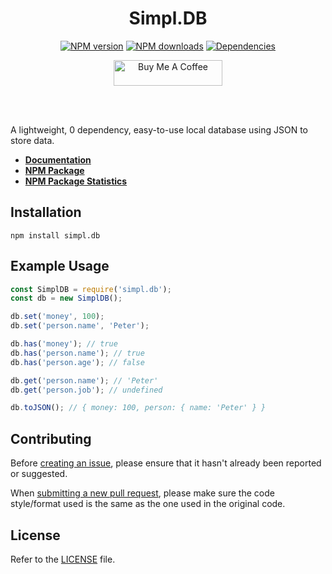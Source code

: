 <div align="center">
  <h1>Simpl.DB</h1>
  <p>
    <a href="https://www.npmjs.com/package/simpl.db"><img src="https://img.shields.io/npm/v/simpl.db.svg?color=3884FF&label=npm" alt="NPM version" /></a>
    <a href="https://www.npmjs.com/package/simpl.db"><img src="https://img.shields.io/npm/dt/simpl.db.svg?color=3884FF" alt="NPM downloads" /></a>
    <a href="https://www.npmjs.com/package/simpl.db"><img src="https://img.shields.io/badge/dependencies-0-brightgreen?color=3884FF" alt="Dependencies" /></a>
  </p>
  <p>
    <a href="https://www.buymeacoffee.com/5antos" target="_blank"><img src="https://cdn.buymeacoffee.com/buttons/default-blue.png" alt="Buy Me A Coffee" height="41" width="174"></a>
  </p>
  <br><br>
</div>

A lightweight, 0 dependency, easy-to-use local database using JSON to store data.

- **[Documentation](https://simpldb.gitbook.io/docs/)**
- **[NPM Package](https://npmjs.com/package/simpl.db)**
- **[NPM Package Statistics](https://npm-stat.com/charts.html?package=simpl.db&from=2021-05-07)**

Installation
------------

```
npm install simpl.db
```

Example Usage
-------------

```js
const SimplDB = require('simpl.db');
const db = new SimplDB();

db.set('money', 100);
db.set('person.name', 'Peter');

db.has('money'); // true
db.has('person.name'); // true
db.has('person.age'); // false

db.get('person.name'); // 'Peter'
db.get('person.job'); // undefined

db.toJSON(); // { money: 100, person: { name: 'Peter' } }
```

Contributing
------------

Before [creating an issue](https://github.com/5antos/simpl.db/issues), please ensure that it hasn't already been reported or suggested.

When [submitting a new pull request](https://github.com/5antos/simpl.db/pulls), please make sure the code style/format used is the same as the one used in the original code.

License
-------

Refer to the [LICENSE](LICENSE) file.
